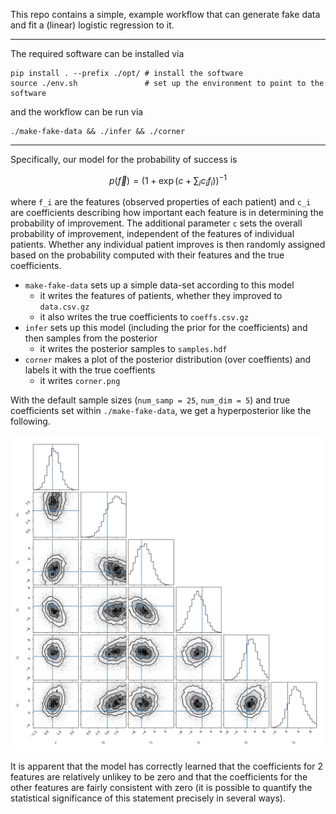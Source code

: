 This repo contains a simple, example workflow that can generate fake data and fit a (linear) logistic regression to it.

---

The required software can be installed via

```
pip install . --prefix ./opt/ # install the software
source ./env.sh               # set up the environment to point to the software
```

and the workflow can be run via

```
./make-fake-data && ./infer && ./corner
```

---

Specifically, our model for the probability of success is

```math
p(\vec{f}) = \left(1 + \exp\left(c + \sum_i c_i f_i\right) \right)^{-1}
```

where `f_i` are the features (observed properties of each patient) and `c_i` are coefficients describing how important each feature is in determining the probability of improvement.
The additional parameter `c` sets the overall probability of improvement, independent of the features of individual patients.
Whether any individual patient improves is then randomly assigned based on the probability computed with their features and the true coefficients.

  * `make-fake-data` sets up a simple data-set according to this model
    - it writes the features of patients, whether they improved to `data.csv.gz`
    - it also writes the true coefficients to `coeffs.csv.gz`
  * `infer` sets up this model (including the prior for the coefficients) and then samples from the posterior
    - it writes the posterior samples to `samples.hdf`
  * `corner` makes a plot of the posterior distribution (over coeffients) and labels it with the true coeffients
    - it writes `corner.png`

With the default sample sizes (`num_samp = 25`, `num_dim = 5`) and true coefficients set within `./make-fake-data`, we get a hyperposterior like the following.

<img src="corner.png">

It is apparent that the model has correctly learned that the coefficients for 2 features are relatively unlikey to be zero and that the coefficients for the other features are fairly consistent with zero (it is possible to quantify the statistical significance of this statement precisely in several ways).
